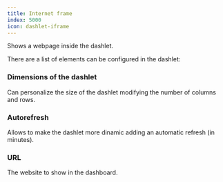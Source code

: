```yaml
---
title: Internet frame
index: 5000
icon: dashlet-iframe
---
```


Shows a webpage inside the dashlet.

There are a list of elements can be configured in the dashlet:

### Dimensions of the dashlet

Can personalize the size of the dashlet modifying the number of columns and rows.

### Autorefresh

Allows to make the dashlet more dinamic adding an automatic refresh (in minutes).

### URL

The website to show in the dashboard.